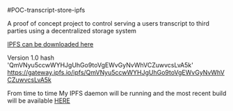 #POC-transcript-store-ipfs

A proof of concept project to control serving a users transcript to third parties using a decentralized storage system

[IPFS can be downloaded here](https://ipfs.io/docs/install/)

Version 1.0 hash 'QmVNyu5ccwWYHJgUhGo9toVgEWvGyNvWhVCZuwvcsLvA5k'
<https://gateway.ipfs.io/ipfs/QmVNyu5ccwWYHJgUhGo9toVgEWvGyNvWhVCZuwvcsLvA5k>

From time to time My IPFS daemon will be running and the most recent build will be available [HERE](https://gateway.ipfs.io/ipns/Qmc9CHPwA3pJMkvyGHaB3r3TKUY7hsMcoFhhRZ4fQsXGGG)
